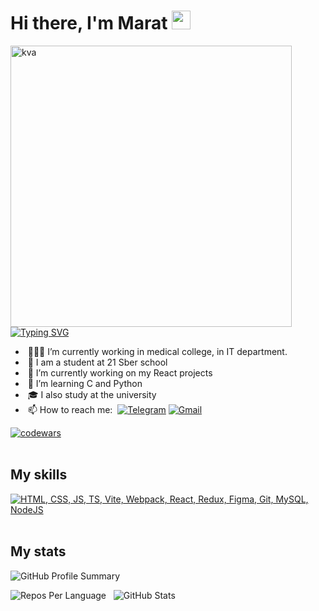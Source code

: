 
<h1 align="left">Hi there, I'm Marat <img src="https://yt3.googleusercontent.com/j3T9MGX6B1zpOKUmrMdoaYGWiPJbe244P_ozdmP-IO5tpnfJUxCA-U8g5nvBTysxYKGHvXQXBg=s900-c-k-c0x00ffffff-no-rj" height="30"></h1>
<img align="left" src="https://steamuserimages-a.akamaihd.net/ugc/954101135156565426/21D9841F8E03ED30D91A7720388E1E8D3A464FC0/?imw=5000&imh=5000&ima=fit&impolicy=Letterbox&imcolor=%23000000&letterbox=false" alt="kva" width="450"/>

 &nbsp;[![Typing SVG](https://readme-typing-svg.herokuapp.com?color=%23009D57&lines=21+school+student)](https://git.io/typing-svg)
 - &nbsp;👨🏻‍💻 I’m currently working in medical college, in IT department.
 - &nbsp;🌱 I am a student at 21 Sber school
 - &nbsp;🔭 I’m currently working on my React projects
 - &nbsp;🐍 I’m learning C and Python
 - &nbsp;🎓 I also study at the university
 - &nbsp;📫 How to reach me:
 &nbsp;[![Telegram](https://img.shields.io/badge/Telegram-2CA5E0?style=for-the-badge&logo=telegram&logoColor=white)](https://t.me/marat_pliev) [![Gmail](https://img.shields.io/badge/Gmail-D14836?style=for-the-badge&logo=gmail&logoColor=white)](mailto:plievmar@gmail.com)


[![codewars](https://www.codewars.com/users/Marat69/badges/large)](https://www.codewars.com/users/Marat69)   
 <br>

## My skills
[![HTML, CSS, JS, TS, Vite, Webpack, React, Redux, Figma, Git, MySQL, NodeJS](https://skillicons.dev/icons?i=html,css,js,ts,vite,webpack,react,redux,figma,git,mysql,nodejs)](https://skillicons.dev)  
<br>
## My stats
![GitHub Profile Summary](http://github-profile-summary-cards.vercel.app/api/cards/profile-details?username=Ramramramzes&theme=github_dark)

![Repos Per Language](http://github-profile-summary-cards.vercel.app/api/cards/repos-per-language?username=Ramramramzes&theme=github_dark) &nbsp; ![GitHub Stats](http://github-profile-summary-cards.vercel.app/api/cards/stats?username=Ramramramzes&theme=github_dark)
